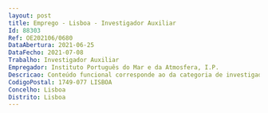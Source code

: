 ```yaml
--- 
layout: post
title: Emprego - Lisboa - Investigador Auxiliar
Id: 88303
Ref: OE202106/0680
DataAbertura: 2021-06-25
DataFecho: 2021-07-08
Trabalho: Investigador Auxiliar
Empregador: Instituto Português do Mar e da Atmosfera, I.P.
Descricao: Conteúdo funcional corresponde ao da categoria de investigador auxiliar,constante dos n.ºs 1 e 4 do artigo 5.º do ECIC, no âmbito de Projetos do IPMAem que tenham integrando a respetiva equipa científica
CodigoPostal: 1749-077 LISBOA
Concelho: Lisboa
Distrito: Lisboa
--- 
```

